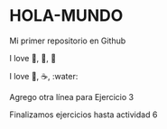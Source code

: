 # HOLA-MUNDO

Mi primer repositorio en Github

I love 🐶, 🎵, :football:

I love :mate:, :coffee:, :water:

Agrego otra línea para Ejercicio 3

Finalizamos ejercicios hasta actividad 6
